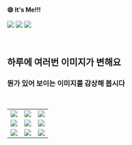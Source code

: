 <!--
#### 📫 How to reach me?
<a href="mailto:thquddnr123@gmail.com">
    <img 
        src="https://img.shields.io/badge/Gmail-d14836?style=flat-square&logo=Gmail&logoColor=white&link=mailto:thquddnr123@gmail.com"
        style="height : auto; margin-left : 60px; margin-right : 60px;"/>
</a>
-->
#### 😄 It's Me!!!

<a href="https://cybecho.notion.site/SBU-s-Archives-854ccd3338c2456a867956f26143998a" target="_blank"><img src="https://img.shields.io/badge/Portfolio-303030?style=for-the-badge&logo=Notion&logoColor=white"/></a>
<a href="https://www.instagram.com/junk_warrior_vintage/" target="_blank"><img src="https://img.shields.io/badge/@junk_warrir_vintage-E4405F?style=for-the-badge&logo=Instagram&logoColor=white"/></a>
<a href="https://www.behance.net/thquddnr125654" target="_blank"><img src="https://img.shields.io/badge/Behance-1769FF?style=for-the-badge&logo=Behance&logoColor=white"/></a>

</br>

## 하루에 여러번 이미지가 변해요
### 뭔가 있어 보이는 이미지를 감상해 봅시다

<!--
마크업 바로보기 사이트
https://dillinger.io/ 
-->
  <br/> <table>
<tr>
<td><a href='https://img.theqoo.net/img/rjIus.jpg'><img src='https://www.random-art.org/img/large/436207.jpg'></a></td>
<td><a href='https://www.cameronsworld.net'><img src='https://www.random-art.org/img/large/436215.jpg'></a></td>
<td><a href='https://binarypiano.com/'><img src='https://www.random-art.org/img/large/436243.jpg'></a></td>
</tr>
<tr>
<td><a href='http://www.omglasergunspewpewpew.com/'><img src='https://www.random-art.org/img/large/436283.jpg'></a></td>
<td><a href='https://pointerpointer.com/'><img src='https://www.random-art.org/img/large/436278.jpg'></a></td>
<td><a href='https://www.omfgdogs.com/#'><img src='https://www.random-art.org/img/large/436234.jpg'></a></td>
</tr>
<tr>
<td><a href='https://kimjongillookingatthings.tumblr.com/'><img src='https://www.random-art.org/img/large/436267.jpg'></a></td>
<td><a href='https://name.ho9.me/'><img src='https://www.random-art.org/img/large/436198.jpg'></a></td>
<td><a href='https://longdogechallenge.com/'><img src='https://www.random-art.org/img/large/436245.jpg'></a></td>
</tr>
</table>
